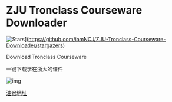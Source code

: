 # ZJU Tronclass Courseware Downloader

![Stars](https://img.shields.io/github/stars/iamNCJ/ZJU-Tronclass-Courseware-Downloader.svg?label=Stars&style=social)](https://github.com/iamNCJ/ZJU-Tronclass-Courseware-Downloader/stargazers)

Download Tronclass Courseware

一键下载学在浙大的课件

![img](https://greasyfork.org/system/screenshots/screenshots/000/019/629/thumb/Annotation.png?1584348986)

[油猴地址](https://greasyfork.org/zh-CN/scripts/398017-zju-tronclass-downloader)
